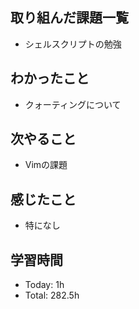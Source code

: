 ## 取り組んだ課題一覧
- シェルスクリプトの勉強
## わかったこと
- クォーティングについて
## 次やること
- Vimの課題
## 感じたこと
- 特になし
## 学習時間
- Today: 1h
- Total: 282.5h
